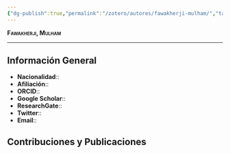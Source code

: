 ```yaml
---
{"dg-publish":true,"permalink":"/zotero/autores/fawakherji-mulham/","tags":["#autor","#researcher"]}
---
```



<span style="font-variant:small-caps; font-weight: bold;"> Fawakherji, Mulham </span>

---


## Información General

- **Nacionalidad**:: 
- **Afiliación**:: 
- **ORCID**:: 
- **Google Scholar**:: 
- **ResearchGate**:: 
- **Twitter**:: 
- **Email**::
  
## Contribuciones y Publicaciones






